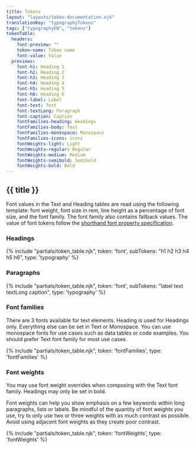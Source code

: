 ```yaml
---
title: Tokens
layout: "layouts/token-documentation.njk"
translationKey: "typographyTokens"
tags: ["typographyEN", "tokens"]
tokenTable:
  headers:
    font-preview: ""
    token-name: Token name
    font-value: Value
  previews:
    font-h1: Heading 1
    font-h2: Heading 2
    font-h3: Heading 3
    font-h4: Heading 4
    font-h5: Heading 5
    font-h6: Heading 6
    font-label: Label
    font-text: Text
    font-textLong: Paragraph
    font-caption: Caption
    fontFamilies-heading: Headings
    fontFamilies-body: Text
    fontFamilies-monospace: Monospace
    fontFamilies-icons: icons
    fontWeights-light: Light
    fontWeights-regular: Regular
    fontWeights-medium: Medium
    fontWeights-semibold: Semibold
    fontWeights-bold: Bold
---
```


## {{ title }}

Font values in the Text and Heading tables are read using the following template: font weight, font size in rem, line height as a percentage of font size, and the font family. The font family also contains fallback values. The value of font tokens follow the [shorthand font property specification](https://w3c.github.io/csswg-drafts/css-fonts/#font-prop).

### Headings

{% include "partials/token_table.njk", token: 'font', subTokens: "h1 h2 h3 h4 h5 h6", type: 'typography' %}

### Paragraphs

{% include "partials/token_table.njk", token: 'font', subTokens: "label text textLong caption", type: 'typography' %}

### Font families

There are 3 fonts available for text elements. Heading is used for Headings only. Everything else can be set in Text or Monospace. You can use monospace fonts for use cases such as data tables or code examples. You should prefer Text font family for most use cases.

{% include "partials/token_table.njk", token: 'fontFamilies', type: 'fontFamilies' %}

### Font weights

You may use font weight overrides when composing with the Text font family. Headings may only be set in bold.

Font weights can help you show emphasis on a few keywords within long paragraphs, lists or labels. Be mindful of the quantity of font weights you use, try to only use two or three weights with as much contrast as possible. Avoid using adjacent font weights as they create poor contrast.

{% include "partials/token_table.njk", token: 'fontWeights', type: 'fontWeights' %}
